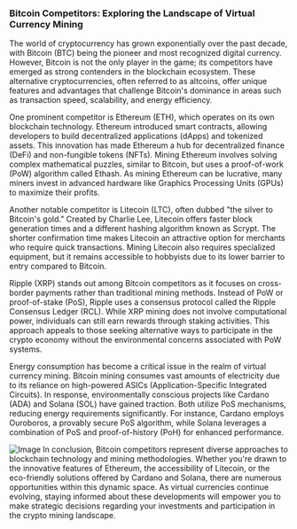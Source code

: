 ### Bitcoin Competitors: Exploring the Landscape of Virtual Currency Mining

The world of cryptocurrency has grown exponentially over the past decade, with Bitcoin (BTC) being the pioneer and most recognized digital currency. However, Bitcoin is not the only player in the game; its competitors have emerged as strong contenders in the blockchain ecosystem. These alternative cryptocurrencies, often referred to as altcoins, offer unique features and advantages that challenge Bitcoin's dominance in areas such as transaction speed, scalability, and energy efficiency.

One prominent competitor is Ethereum (ETH), which operates on its own blockchain technology. Ethereum introduced smart contracts, allowing developers to build decentralized applications (dApps) and tokenized assets. This innovation has made Ethereum a hub for decentralized finance (DeFi) and non-fungible tokens (NFTs). Mining Ethereum involves solving complex mathematical puzzles, similar to Bitcoin, but uses a proof-of-work (PoW) algorithm called Ethash. As mining Ethereum can be lucrative, many miners invest in advanced hardware like Graphics Processing Units (GPUs) to maximize their profits.

Another notable competitor is Litecoin (LTC), often dubbed "the silver to Bitcoin's gold." Created by Charlie Lee, Litecoin offers faster block generation times and a different hashing algorithm known as Scrypt. The shorter confirmation time makes Litecoin an attractive option for merchants who require quick transactions. Mining Litecoin also requires specialized equipment, but it remains accessible to hobbyists due to its lower barrier to entry compared to Bitcoin.

Ripple (XRP) stands out among Bitcoin competitors as it focuses on cross-border payments rather than traditional mining methods. Instead of PoW or proof-of-stake (PoS), Ripple uses a consensus protocol called the Ripple Consensus Ledger (RCL). While XRP mining does not involve computational power, individuals can still earn rewards through staking activities. This approach appeals to those seeking alternative ways to participate in the crypto economy without the environmental concerns associated with PoW systems.

Energy consumption has become a critical issue in the realm of virtual currency mining. Bitcoin mining consumes vast amounts of electricity due to its reliance on high-powered ASICs (Application-Specific Integrated Circuits). In response, environmentally conscious projects like Cardano (ADA) and Solana (SOL) have gained traction. Both utilize PoS mechanisms, reducing energy requirements significantly. For instance, Cardano employs Ouroboros, a provably secure PoS algorithm, while Solana leverages a combination of PoS and proof-of-history (PoH) for enhanced performance.


![Image](https://github.com/user-attachments/assets/b8266eee-691e-4ee1-99ef-bfa10d234fd4)
In conclusion, Bitcoin competitors represent diverse approaches to blockchain technology and mining methodologies. Whether you're drawn to the innovative features of Ethereum, the accessibility of Litecoin, or the eco-friendly solutions offered by Cardano and Solana, there are numerous opportunities within this dynamic space. As virtual currencies continue evolving, staying informed about these developments will empower you to make strategic decisions regarding your investments and participation in the crypto mining landscape.